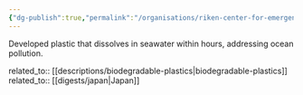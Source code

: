 ```yaml
---
{"dg-publish":true,"permalink":"/organisations/riken-center-for-emergent-matter-science-and-university-of-tokyo/","title":"RIKEN Center for Emergent Matter Science and University of Tokyo"}
---
```



Developed plastic that dissolves in seawater within hours, addressing ocean pollution.

related_to:: [[descriptions/biodegradable-plastics\|biodegradable-plastics]]
related_to:: [[digests/japan\|Japan]]
